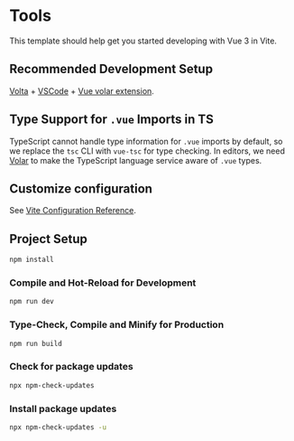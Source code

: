 # Tools

This template should help get you started developing with Vue 3 in Vite.

## Recommended Development Setup

[Volta](https://volta.sh/) + [VSCode](https://code.visualstudio.com/) + [Vue volar extension](https://marketplace.visualstudio.com/items?itemName=Vue.volar).

## Type Support for `.vue` Imports in TS

TypeScript cannot handle type information for `.vue` imports by default, so we replace the `tsc` CLI with `vue-tsc` for type checking. In editors, we need [Volar](https://marketplace.visualstudio.com/items?itemName=Vue.volar) to make the TypeScript language service aware of `.vue` types.

## Customize configuration

See [Vite Configuration Reference](https://vitejs.dev/config/).

## Project Setup

```sh
npm install
```

### Compile and Hot-Reload for Development

```sh
npm run dev
```

### Type-Check, Compile and Minify for Production

```sh
npm run build
```

### Check for package updates

```sh
npx npm-check-updates
```

### Install package updates

```sh
npx npm-check-updates -u
```
